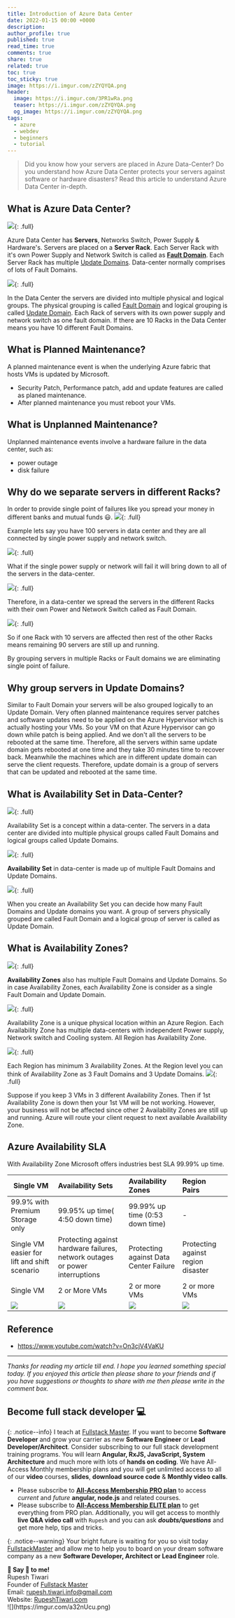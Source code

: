 ```yaml
---
title: Introduction of Azure Data Center
date: 2022-01-15 00:00 +0000
description:
author_profile: true
published: true
read_time: true
comments: true
share: true
related: true
toc: true
toc_sticky: true
image: https://i.imgur.com/zZYQYQA.png
header:
  image: https://i.imgur.com/3PR1wRa.png
  teaser: https://i.imgur.com/zZYQYQA.png
  og_image: https://i.imgur.com/zZYQYQA.png
tags:
  - azure
  - webdev
  - beginners
  - tutorial
---
```


> Did you know how your servers are placed in Azure Data-Center? Do you understand how Azure Data Center protects your servers against software or hardware disasters? Read this article to understand Azure Data Center in-depth.

## What is Azure Data Center?

![](https://i.imgur.com/VLOm3Gl.png){: .full}

Azure Data Center has **Servers**, Networks Switch, Power Supply & Hardware's. Servers are placed on a **Server Rack**. Each Server Rack with it's own Power Supply and Network Switch is called as [**Fault Domain**](#why-do-we-separate-servers-in-different-racks). Each Server Rack has multiple [Update Domains](#why-group-servers-in-update-domains). Data-center normally comprises of lots of Fault Domains.

![](https://imgur.com/m79b5dF.png){: .full}

In the Data Center the servers are divided into multiple physical and logical groups. The physical grouping is called [Fault Domain](#why-do-we-separate-servers-in-different-racks) and logical grouping is called [Update Domain](#why-group-servers-in-update-domains). Each Rack of servers with its own power supply and network switch as one fault domain. If there are 10 Racks in the Data Center means you have 10 different Fault Domains.

## What is Planned Maintenance?

A planned maintenance event is when the underlying Azure fabric that hosts VMs is updated by Microsoft.

- Security Patch, Performance patch, add and update features are called as planed maintenance.
- After planned maintenance you must reboot your VMs.

## What is Unplanned Maintenance?

Unplanned maintenance events involve a hardware failure in the data center, such as:

- power outage
- disk failure

## Why do we separate servers in different Racks?

In order to provide single point of failures like you spread your money in different banks and mutual funds 😃.
![](https://i.imgur.com/UOB76UE.png){: .full}

Example lets say you have 100 servers in data center and they are all connected by single power supply and network switch.

![](https://i.imgur.com/DTQaHad.png){: .full}

What if the single power supply or network will fail it will bring down to all of the servers in the data-center.

![](https://i.imgur.com/vmfzt7W.png){: .full}

Therefore, in a data-center we spread the servers in the different Racks with their own Power and Network Switch called as Fault Domain.

![](https://i.imgur.com/RPs6DUa.png){: .full}

So if one Rack with 10 servers are affected then rest of the other Racks means remaining 90 servers are still up and running.

By grouping servers in multiple Racks or Fault domains we are eliminating single point of failure.

## Why group servers in Update Domains?

Similar to Fault Domain your servers will be also grouped logically to an Update Domain. Very often planned maintenance requires server patches and software updates need to be applied on the Azure Hypervisor which is actually hosting your VMs. So your VM on that Azure Hypervisor can go down while patch is being applied. And we don't all the servers to be rebooted at the same time.
Therefore, all the servers within same update domain gets rebooted at one time and they take 30 minutes time to recover back. Meanwhile the machines which are in different update domain can serve the client requests. Therefore, update domain is a group of servers that can be updated and rebooted at the same time.

## What is Availability Set in Data-Center?

![](https://i.imgur.com/DvS3Egk.png){: .full}

Availability Set is a concept within a data-center. The servers in a data center are divided into multiple physical groups called Fault Domains and logical groups called Update Domains.

![](https://i.imgur.com/WbB1nfl.png){: .full}

**Availability Set** in data-center is made up of multiple Fault Domains and Update Domains.

![](https://i.imgur.com/6LXoZsL.png){: .full}

When you create an Availability Set you can decide how many Fault Domains and Update domains you want. A group of servers physically grouped are called Fault Domain and a logical group of server is called as Update Domain.

## What is Availability Zones?

![](https://i.imgur.com/nUp33NS.png){: .full}

**Availability Zones** also has multiple Fault Domains and Update Domains. So in case Availability Zones, each Availability Zone is consider as a single Fault Domain and Update Domain.

![](https://i.imgur.com/HcY2l6z.png){: .full}

Availability Zone is a unique physical location within an Azure Region. Each Availability Zone has multiple data-centers with independent Power supply, Network switch and Cooling system. All Region has Availability Zone.

![](https://i.imgur.com/mCvNCTS.png){: .full}

Each Region has minimum 3 Availability Zones. At the Region level you can think of Availability Zone as 3 Fault Domains and 3 Update Domains.
![](https://i.imgur.com/M9JL273.png){: .full}

Suppose if you keep 3 VMs in 3 different Availability Zones. Then if 1st Availability Zone is down then your 1st VM will be not working. However, your business will not be affected since other 2 Availability Zones are still up and running. Azure will route your client request to next available Availability Zone.

## Azure Availability SLA

With Availability Zone Microsoft offers industries best SLA 99.99% up time.

| Single VM                                    | Availability Sets                                                            | Availability Zones                     | Region Pairs                       |
| -------------------------------------------- | :--------------------------------------------------------------------------- | :------------------------------------- | :--------------------------------- |
| 99.9% with Premium Storage only              | 99.95% up time( 4:50 down time)                                              | 99.99% up time (0:53 down time)        | -                                  |
| Single VM easier for lift and shift scenario | Protecting against hardware failures, network outages or power interruptions | Protecting against Data Center Failure | Protecting against region disaster |
| Single VM                                    | 2 or More VMs                                                                | 2 or more VMs                          | 2 or more VMs                      |
| ![](https://imgur.com/vKlJkWt.png)           | ![](https://imgur.com/YS2YNDx.png)                                           | ![](https://imgur.com/qPsYLLC.png)     | ![](https://imgur.com/bJlTzJr.png) |

## Reference

- https://www.youtube.com/watch?v=On3cjV4VaKU

---

_Thanks for reading my article till end. I hope you learned something special today. If you enjoyed this article then please share to your friends and if you have suggestions or thoughts to share with me then please write in the comment box._

## Become full stack developer 💻

{: .notice--info}
I teach at [Fullstack Master](https://www.fullstackmaster.net). If you want to become **Software Developer** and grow your carrier as new **Software Engineer** or **Lead Developer/Architect**. Consider subscribing to our full stack development training programs. You will learn **Angular, RxJS, JavaScript, System Architecture** and much more with lots of **hands on coding**. We have All-Access Monthly membership plans and you will get unlimited access to all of our **video** courses, **slides**, **download source code** & **Monthly video calls**.

- Please subscribe to **[All-Access Membership PRO plan](https://www.fullstackmaster.net/pro)** to access _current_ and _future_ **angular, node.js** and related courses.
- Please subscribe to **[All-Access Membership ELITE plan](https://www.fullstackmaster.net/elite)** to get everything from PRO plan. Additionally, you will get access to monthly **live Q&A video call** with `Rupesh` and you can ask **_doubts/questions_** and get more help, tips and tricks.

{: .notice--warning}
Your bright future is waiting for you so visit today [FullstackMaster](www.fullstackmaster.net) and allow me to help you to board on your dream software company as a new **Software Developer, Architect or Lead Engineer** role.

<div class="notice--success">
<strong>💖 Say 👋 to me!</strong>
<br>Rupesh Tiwari
<br>Founder of <a href="https://www.fullstackmaster.net">Fullstack Master </a>
<br>Email: <a href="mailto:rupesh.tiwari.info@gmail.com?subject=Hi">rupesh.tiwari.info@gmail.com</a>
<br>Website: <a href="https://www.rupeshtiwari.com">RupeshTiwari.com </a>
</div>
![](https://imgur.com/a32nUcu.png)
